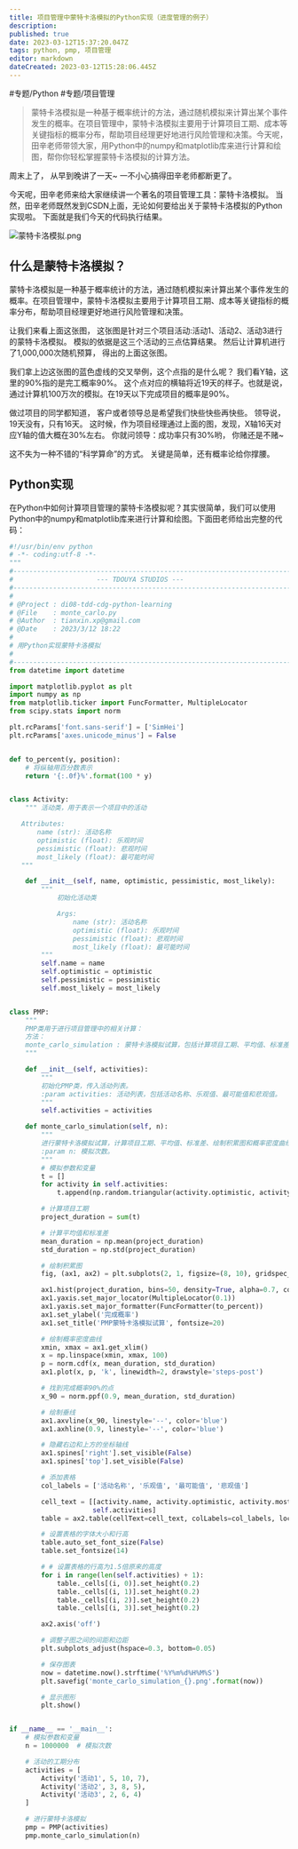 ```yaml
---
title: 项目管理中蒙特卡洛模拟的Python实现（进度管理的例子）
description: 
published: true
date: 2023-03-12T15:37:20.047Z
tags: python, pmp, 项目管理
editor: markdown
dateCreated: 2023-03-12T15:28:06.445Z
---
```


#专题/Python
#专题/项目管理

> 蒙特卡洛模拟是一种基于概率统计的方法，通过随机模拟来计算出某个事件发生的概率。在项目管理中，蒙特卡洛模拟主要用于计算项目工期、成本等关键指标的概率分布，帮助项目经理更好地进行风险管理和决策。今天呢，田辛老师带领大家，用Python中的numpy和matplotlib库来进行计算和绘图，帮你你轻松掌握蒙特卡洛模拟的计算方法。


周末上了， 从早到晚讲了一天~ 一不小心搞得田辛老师都断更了。 

今天呢，田辛老师来给大家继续讲一个著名的项目管理工具：蒙特卡洛模拟。 当然，田辛老师既然发到CSDN上面，无论如何要给出关于蒙特卡洛模拟的Python实现啦。 下面就是我们今天的代码执行结果。 

![蒙特卡洛模拟.png](/项目管理/蒙特卡洛模拟.png)

## 什么是蒙特卡洛模拟？

蒙特卡洛模拟是一种基于概率统计的方法，通过随机模拟来计算出某个事件发生的概率。在项目管理中，蒙特卡洛模拟主要用于计算项目工期、成本等关键指标的概率分布，帮助项目经理更好地进行风险管理和决策。

让我们来看上面这张图， 这张图是针对三个项目活动:活动1、活动2、活动3进行的蒙特卡洛模拟。 模拟的依据是这三个活动的三点估算结果。 然后让计算机进行了1,000,000次随机预算， 得出的上面这张图。 

我们拿上边这张图的蓝色虚线的交叉举例，这个点指的是什么呢？ 我们看Y轴，这里的90%指的是完工概率90%。 这个点对应的横轴将近19天的样子。也就是说，通过计算机100万次的模拟。在19天以下完成项目的概率是90%。 

做过项目的同学都知道， 客户或者领导总是希望我们快些快些再快些。 领导说，19天没有，只有16天。 这时候，作为项目经理通过上面的图，发现，X轴16天对应Y轴的值大概在30%左右。 你就问领导：成功率只有30%哟， 你赌还是不赌~ 

这不失为一种不错的“科学算命”的方式。 关键是简单，还有概率论给你撑腰。 

## Python实现

在Python中如何计算项目管理的蒙特卡洛模拟呢？其实很简单，我们可以使用Python中的numpy和matplotlib库来进行计算和绘图。下面田老师给出完整的代码：

```python
#!/usr/bin/env python
# -*- coding:utf-8 -*-
"""
#-----------------------------------------------------------------------------
#                     --- TDOUYA STUDIOS ---
#-----------------------------------------------------------------------------
#
# @Project : di08-tdd-cdg-python-learning
# @File    : monte_carlo.py
# @Author  : tianxin.xp@gmail.com
# @Date    : 2023/3/12 18:22
#
# 用Python实现蒙特卡洛模拟
#
#--------------------------------------------------------------------------"""
from datetime import datetime

import matplotlib.pyplot as plt
import numpy as np
from matplotlib.ticker import FuncFormatter, MultipleLocator
from scipy.stats import norm

plt.rcParams['font.sans-serif'] = ['SimHei']
plt.rcParams['axes.unicode_minus'] = False


def to_percent(y, position):
    # 将纵轴用百分数表示
    return '{:.0f}%'.format(100 * y)


class Activity:
    """ 活动类，用于表示一个项目中的活动

   Attributes:
       name (str): 活动名称
       optimistic (float): 乐观时间
       pessimistic (float): 悲观时间
       most_likely (float): 最可能时间
   """

    def __init__(self, name, optimistic, pessimistic, most_likely):
        """
            初始化活动类

            Args:
                name (str): 活动名称
                optimistic (float): 乐观时间
                pessimistic (float): 悲观时间
                most_likely (float): 最可能时间
        """
        self.name = name
        self.optimistic = optimistic
        self.pessimistic = pessimistic
        self.most_likely = most_likely


class PMP:
    """
    PMP类用于进行项目管理中的相关计算：
    方法：
    monte_carlo_simulation : 蒙特卡洛模拟试算，包括计算项目工期、平均值、标准差、绘制积累图和概率密度曲线等功能。
    """

    def __init__(self, activities):
        """
        初始化PMP类，传入活动列表。
        :param activities: 活动列表，包括活动名称、乐观值、最可能值和悲观值。
        """
        self.activities = activities

    def monte_carlo_simulation(self, n):
        """
        进行蒙特卡洛模拟试算，计算项目工期、平均值、标准差、绘制积累图和概率密度曲线等。
        :param n: 模拟次数。
        """
        # 模拟参数和变量
        t = []
        for activity in self.activities:
            t.append(np.random.triangular(activity.optimistic, activity.most_likely, activity.pessimistic, n))

        # 计算项目工期
        project_duration = sum(t)

        # 计算平均值和标准差
        mean_duration = np.mean(project_duration)
        std_duration = np.std(project_duration)

        # 绘制积累图
        fig, (ax1, ax2) = plt.subplots(2, 1, figsize=(8, 10), gridspec_kw={'height_ratios': [3, 1]})

        ax1.hist(project_duration, bins=50, density=True, alpha=0.7, color='blue', cumulative=True)
        ax1.yaxis.set_major_locator(MultipleLocator(0.1))
        ax1.yaxis.set_major_formatter(FuncFormatter(to_percent))
        ax1.set_ylabel('完成概率')
        ax1.set_title('PMP蒙特卡洛模拟试算', fontsize=20)

        # 绘制概率密度曲线
        xmin, xmax = ax1.get_xlim()
        x = np.linspace(xmin, xmax, 100)
        p = norm.cdf(x, mean_duration, std_duration)
        ax1.plot(x, p, 'k', linewidth=2, drawstyle='steps-post')

        # 找到完成概率90%的点
        x_90 = norm.ppf(0.9, mean_duration, std_duration)

        # 绘制垂线
        ax1.axvline(x_90, linestyle='--', color='blue')
        ax1.axhline(0.9, linestyle='--', color='blue')

        # 隐藏右边和上方的坐标轴线
        ax1.spines['right'].set_visible(False)
        ax1.spines['top'].set_visible(False)

        # 添加表格
        col_labels = ['活动名称', '乐观值', '最可能值', '悲观值']

        cell_text = [[activity.name, activity.optimistic, activity.most_likely, activity.pessimistic] for activity in
                     self.activities]
        table = ax2.table(cellText=cell_text, colLabels=col_labels, loc='center')

        # 设置表格的字体大小和行高
        table.auto_set_font_size(False)
        table.set_fontsize(14)

        # # 设置表格的行高为1.5倍原来的高度
        for i in range(len(self.activities) + 1):
            table._cells[(i, 0)].set_height(0.2)
            table._cells[(i, 1)].set_height(0.2)
            table._cells[(i, 2)].set_height(0.2)
            table._cells[(i, 3)].set_height(0.2)

        ax2.axis('off')

        # 调整子图之间的间距和边距
        plt.subplots_adjust(hspace=0.3, bottom=0.05)

        # 保存图表
        now = datetime.now().strftime('%Y%m%d%H%M%S')
        plt.savefig('monte_carlo_simulation_{}.png'.format(now))

        # 显示图形
        plt.show()


if __name__ == '__main__':
    # 模拟参数和变量
    n = 1000000  # 模拟次数

    # 活动的工期分布
    activities = [
        Activity('活动1', 5, 10, 7),
        Activity('活动2', 3, 8, 5),
        Activity('活动3', 2, 6, 4)
    ]

    # 进行蒙特卡洛模拟
    pmp = PMP(activities)
    pmp.monte_carlo_simulation(n)
```


